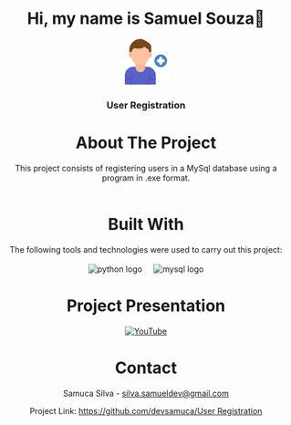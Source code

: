 <h1 align="center">Hi, my name is Samuel Souza👋</h1>
  <div align="center"> <img src="icon.png" alt="Logo" width="80" height="80"> </div>

  <h3 align="center">User Registration</h3>



<h1 align="center"> About The Project </h1>

<div align="center">This project consists of registering users in a MySql database using a program in .exe format.</div>

<br>
<h1 align="center"> Built With </h1>

<div align="center">The following tools and technologies were used to carry out this project:</div>

<br>

<div align="center">
  <img src="https://cdn.jsdelivr.net/gh/devicons/devicon/icons/python/python-original.svg" height="40" alt="python logo"  />
  <img width="12" />
  <img src="https://cdn.jsdelivr.net/gh/devicons/devicon/icons/mysql/mysql-original.svg" height="40" alt="mysql logo"  />
</div>

<div>
<h1 align="center">Project Presentation</h1>

<div align="center">

<a href="https://youtu.be/vlSgfit8I7U">![YouTube](https://img.shields.io/badge/YouTube-%23FF0000.svg?style=for-the-badge&logo=YouTube&logoColor=white)</a>

</div>
</div>


<h1 align="center"> Contact </h1>

<div align="center">

Samuca Silva - silva.samueldev@gmail.com

Project Link: [https://github.com/devsamuca/User Registration](https://github.com/devsamuca/Password-Generator)

</div>

